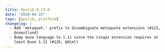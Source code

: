 ```yaml
---
title: Ppxlib 0.13.0
date: "2020-04-15"
tags: [ppxlib, platform]
changelog: |
  - Add 'metaquot.' prefix to disambiguate metaquote extensions (#121,
    @ceastlund)
  - Bump dune language to 1.11 since the cinaps extension requires at
    least Dune 1.11 (#126, @diml)
---
```


